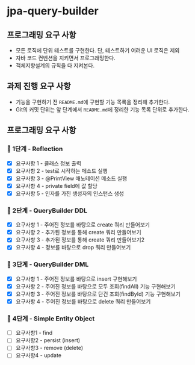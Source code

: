 # jpa-query-builder

## 프로그래밍 요구 사항

- 모든 로직에 단위 테스트를 구현한다. 단, 테스트하기 어려운 UI 로직은 제외
- 자바 코드 컨벤션을 지키면서 프로그래밍한다.
- 객체지향설계의 규칙을 다 지켜본다.

## 과제 진행 요구 사항

- 기능을 구현하기 전 `README.md`에 구현할 기능 목록을 정리해 추가한다.
- Git의 커밋 단위는 앞 단계에서 `README.md`에 정리한 기능 목록 단위로 추가한다.

## 프로그래밍 요구 사항

### 🚀 1단계 - Reflection

- [x] 요구사항 1 - 클래스 정보 출력
- [x] 요구사항 2 - test로 시작하는 메소드 실행
- [x] 요구사항 3 - @PrintView 애노테이션 메소드 실행
- [x] 요구사항 4 - private field에 값 할당
- [x] 요구사항 5 - 인자를 가진 생성자의 인스턴스 생성

### 🚀 2단계 - QueryBuilder DDL

- [x] 요구사항 1 - 주어진 정보를 바탕으로 create 쿼리 만들어보기
- [x] 요구사항 2 - 추가된 정보를 통해 create 쿼리 만들어보기
- [x] 요구사항 3 - 추가된 정보를 통해 create 쿼리 만들어보기2
- [x] 요구사항 4 - 정보를 바탕으로 drop 쿼리 만들어보기

### 🚀 3단계 - QueryBuilder DML

- [x] 요구사항 1 - 주어진 정보를 바탕으로 insert 구현해보기
- [x] 요구사항 2 - 주어진 정보를 바탕으로 모두 조회(findAll) 기능 구현해보기
- [x] 요구사항 3 - 주어진 정보를 바탕으로 단건 조회(findById) 기능 구현해보기
- [x] 요구사항 4 - 주어진 정보를 바탕으로 delete 쿼리 만들어보기

### 🚀 4단계 - Simple Entity Object

- [ ] 요구사항1 - find
- [ ] 요구사항2 - persist (insert)
- [ ] 요구사항3 - remove (delete)
- [ ] 요구사항4 - update
